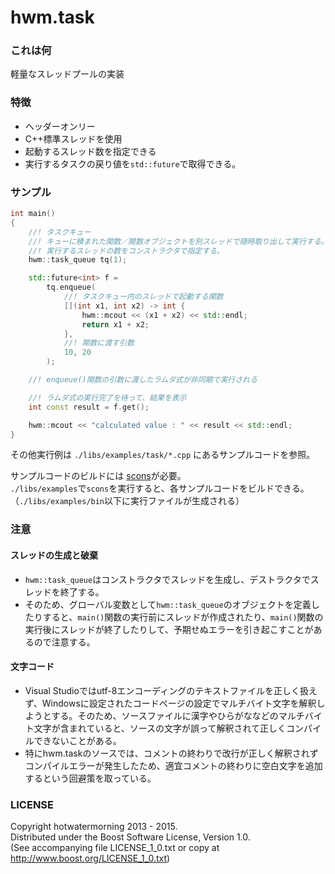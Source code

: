 hwm.task
========

### これは何

軽量なスレッドプールの実装

### 特徴

 * ヘッダーオンリー
 * C++標準スレッドを使用
 * 起動するスレッド数を指定できる
 * 実行するタスクの戻り値を`std::future`で取得できる。

### サンプル

```cpp
int main()
{
    //! タスクキュー
    //! キューに積まれた関数／関数オブジェクトを別スレッドで随時取り出して実行する。
    //! 実行するスレッドの数をコンストラクタで指定する。
    hwm::task_queue tq(1);

    std::future<int> f =
        tq.enqueue(
            //! タスクキュー内のスレッドで起動する関数
            [](int x1, int x2) -> int {
                hwm::mcout << (x1 + x2) << std::endl;
                return x1 + x2;
            },
            //! 関数に渡す引数
            10, 20
        );

    //! enqueue()関数の引数に渡したラムダ式が非同期で実行される

    //! ラムダ式の実行完了を待って、結果を表示
    int const result = f.get();

    hwm::mcout << "calculated value : " << result << std::endl;
}
```

その他実行例は `./libs/examples/task/*.cpp` にあるサンプルコードを参照。

サンプルコードのビルドには [scons](http://www.scons.org/)が必要。  
`./libs/examples`で`scons`を実行すると、各サンプルコードをビルドできる。（`./libs/examples/bin`以下に実行ファイルが生成される）

### 注意

#### スレッドの生成と破棄
 * `hwm::task_queue`はコンストラクタでスレッドを生成し、デストラクタでスレッドを終了する。
 * そのため、グローバル変数として`hwm::task_queue`のオブジェクトを定義したりすると、`main()`関数の実行前にスレッドが作成されたり、`main()`関数の実行後にスレッドが終了したりして、予期せぬエラーを引き起こすことがあるので注意する。

#### 文字コード
 * Visual Studioではutf-8エンコーディングのテキストファイルを正しく扱えず、Windowsに設定されたコードページの設定でマルチバイト文字を解釈しようとする。そのため、ソースファイルに漢字やひらがななどのマルチバイト文字が含まれていると、ソースの文字が誤って解釈されて正しくコンパイルできないことがある。
 * 特にhwm.taskのソースでは、コメントの終わりで改行が正しく解釈されずコンパイルエラーが発生したため、適宜コメントの終わりに空白文字を追加するという回避策を取っている。

### LICENSE

Copyright hotwatermorning 2013 - 2015.  
Distributed under the Boost Software License, Version 1.0.  
(See accompanying file LICENSE_1_0.txt or copy at  
http://www.boost.org/LICENSE_1_0.txt)  

